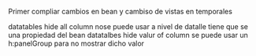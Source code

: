 Primer compliar cambios en bean y cambiso de vistas en temporales

datatables hide all column
	nose puede usar a nivel de datalle tiene que se una propiedad del bean
datatalbes hide valur of column
	se puede usar un h:panelGroup para no mostrar dicho valor